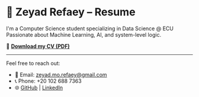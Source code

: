 # 📄 Zeyad Refaey – Resume

I'm a Computer Science student specializing in Data Science @ ECU  
Passionate about Machine Learning, AI, and system-level logic.

🔗 [**Download my CV (PDF)**](resume.pdf)

---

Feel free to reach out:

- 📧 Email: zeyad.mo.refaey@gmail.com  
- 📞 Phone: +20 102 688 7363  
- 🌐 [GitHub](https://github.com/z3yad30) | [LinkedIn]((https://www.linkedin.com/in/zeyadrefaey?utm_source=share&utm_campaign=share_via&utm_content=profile&utm_medium=android_app))
